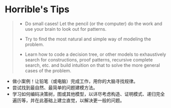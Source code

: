 # Horrible's Tips

> -   Do small cases! Let the pencil (or the computer) do the work and use your brain to look out for patterns.
>
> -   Try to find the most natural and simple way of modeling the problem.
>
> -   Learn how to code a decision tree, or other models to exhaustively search for constructions, proof patterns, recursive complete search, etc. and build intuition on that to solve the more general cases of the problem.

- 做小案例！让铅笔（或电脑）完成工作，用你的大脑寻找规律。
- 尝试找到最自然、最简单的问题建模方法。
- 学习如何编码决策树，图或其他模型，以详尽考虑构造、证明模式、递归完全遍历等，并在此基础上建立直觉，以解决更一般的问题。

